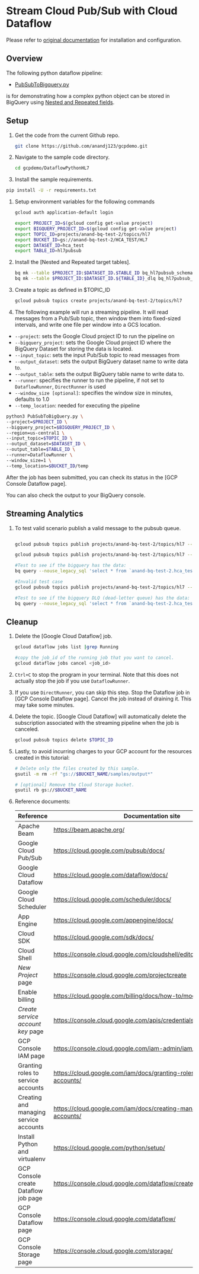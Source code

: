 # Stream Cloud Pub/Sub with Cloud Dataflow

Please refer to [original documentation](https://github.com/GoogleCloudPlatform/python-docs-samples/tree/main/pubsub/streaming-analytics) for installation and configuration.

## Overview
The following python dataflow pipeline: 
* [PubSubToBigquery.py](PubSubToBigQuery.py) 

is for demonstrating how a complex python object can be stored in BigQuery using [Nested and Repeated fields](https://cloud.google.com/bigquery/docs/nested-repeated).

## Setup
1. Get the code from the current Github repo.

   ```sh
   git clone https://github.com/anandj123/gcpdemo.git
   ```
1. Navigate to the sample code directory.

   ```bash
   cd gcpdemo/DataflowPythonHL7 
   ```
1. Install the sample requirements.

  ```bash
  pip install -U -r requirements.txt
  ```

1. Setup environment variables for the following commands
   ```sh
   gcloud auth application-default login

   export PROJECT_ID=$(gcloud config get-value project)
   export BIGQUERY_PROJECT_ID=$(gcloud config get-value project)
   export TOPIC_ID=projects/anand-bq-test-2/topics/hl7
   export BUCKET_ID=gs://anand-bq-test-2/HCA_TEST/HL7  
   export DATASET_ID=hca_test
   export TABLE_ID=hl7pubsub
   ```

1. Install the [Nested and Repeated target tables].

   ```sh
   bq mk --table $PROJECT_ID:$DATASET_ID.$TABLE_ID bq_hl7pubsub_schema.json
   bq mk --table $PROJECT_ID:$DATASET_ID.${TABLE_ID}_dlq bq_hl7pubsub_dlq_schema.json
   ```

1. Create a topic as defined in $TOPIC_ID
   
   ```sh
   gcloud pubsub topics create projects/anand-bq-test-2/topics/hl7
   ```
1. The following example will run a streaming pipeline. It will read messages from a Pub/Sub topic, then window them into fixed-sized intervals, and write one file per window into a GCS location.

+ `--project`: sets the Google Cloud project ID to run the pipeline on
+ `--bigquery_project`: sets the Google Cloud project ID where the BigQuery Dataset for storing the data is located.
+ `--input_topic`: sets the input Pub/Sub topic to read messages from
+ `--output_dataset`: sets the output BigQuery dataset name to write data to.
+ `--output_table`: sets the output BigQuery table name to write data to.
+ `--runner`: specifies the runner to run the pipeline, if not set to `DataflowRunner`, `DirectRunner` is used
+ `--window_size [optional]`: specifies the window size in minutes, defaults to 1.0
+ `--temp_location`: needed for executing the pipeline

```bash
python3 PubSubToBigQuery.py \
--project=$PROJECT_ID \
--bigquery_project=$BIGQUERY_PROJECT_ID \
--region=us-central1 \
--input_topic=$TOPIC_ID \
--output_dataset=$DATASET_ID \
--output_table=$TABLE_ID \
--runner=DataflowRunner \
--window_size=1 \
--temp_location=$BUCKET_ID/temp
```

After the job has been submitted, you can check its status in the [GCP Console Dataflow page].

You can also check the output to your BigQuery console.

## Streaming Analytics

1. To test valid scenario publish a valid message to the pubsub queue.

   ```sh

   gcloud pubsub topics publish projects/anand-bq-test-2/topics/hl7 --message="MSH|^~\&|MT_COCQA1A|COCQA1A|DBM||201601190838||ADT^A02|MT_COCQA1A_ADT_QA1AGTADM.1.229576.567|D|2.1||KYA"

   gcloud pubsub topics publish projects/anand-bq-test-2/topics/hl7 --message="EVN|A02|201601190838|||1TSQBE8554^HAMMOCK^BRITTANY^JACK^WARREN^^"

   #Test to see if the bigquery has the data:
   bq query --nouse_legacy_sql 'select * from `anand-bq-test-2.hca_test.hl7pubsub`'

   #Invalid test case
   gcloud pubsub topics publish projects/anand-bq-test-2/topics/hl7 --message="EVN"

   #Test to see if the bigquery DLQ (dead-letter queue) has the data:
   bq query --nouse_legacy_sql 'select * from `anand-bq-test-2.hca_test.hl7pubsub_dlq`'

   ```


## Cleanup

1. Delete the [Google Cloud Dataflow] job.

    ```bash
    gcloud dataflow jobs list |grep Running 

    #copy the job_id of the running job that you want to cancel.
    gcloud dataflow jobs cancel <job_id>  
    ```

1. `Ctrl+C` to stop the program in your terminal. Note that this does not actually stop the job if you use `DataflowRunner`.

1.  If you use `DirectRunner`, you can skip this step. Stop the Dataflow job in [GCP Console Dataflow page]. Cancel the job instead of draining it. This may take some minutes.

1. Delete the topic. [Google Cloud Dataflow] will automatically delete the subscription associated with the streaming pipeline when the job is canceled.

   ```bash
   gcloud pubsub topics delete $TOPIC_ID
   ```

1. Lastly, to avoid incurring charges to your GCP account for the resources created in this tutorial:

    ```bash
    # Delete only the files created by this sample.
    gsutil -m rm -rf "gs://$BUCKET_NAME/samples/output*"

    # [optional] Remove the Cloud Storage bucket.
    gsutil rb gs://$BUCKET_NAME
    ```
1. Reference documents:

   |Reference|Documentation site|
   |------|-------|
   | Apache Beam | https://beam.apache.org/ |
   | Google Cloud Pub/Sub | https://cloud.google.com/pubsub/docs/ |
   | Google Cloud Dataflow | https://cloud.google.com/dataflow/docs/ |
   | Google Cloud Scheduler | https://cloud.google.com/scheduler/docs/ |
   | App Engine | https://cloud.google.com/appengine/docs/ |
   | Cloud SDK | https://cloud.google.com/sdk/docs/ |
   | Cloud Shell | https://console.cloud.google.com/cloudshell/editor/ |
   | *New Project* page | https://console.cloud.google.com/projectcreate |
   | Enable billing | https://cloud.google.com/billing/docs/how-to/modify-project/ |
   | *Create service account key* page | https://console.cloud.google.com/apis/credentials/serviceaccountkey/ |
   | GCP Console IAM page | https://console.cloud.google.com/iam-admin/iam/ |
   | Granting roles to service accounts | https://cloud.google.com/iam/docs/granting-roles-to-service-accounts/ |
   | Creating and managing service accounts | https://cloud.google.com/iam/docs/creating-managing-service-accounts/ |
   | Install Python and virtualenv | https://cloud.google.com/python/setup/ |
   | GCP Console create Dataflow job page | https://console.cloud.google.com/dataflow/createjob/ |
   | GCP Console Dataflow page | https://console.cloud.google.com/dataflow/ |
   | GCP Console Storage page | https://console.cloud.google.com/storage/ |
